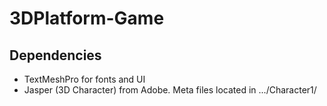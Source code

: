 # 3DPlatform-Game

## Dependencies
- TextMeshPro for fonts and UI
- Jasper (3D Character) from Adobe. Meta files located in .../Character1/
